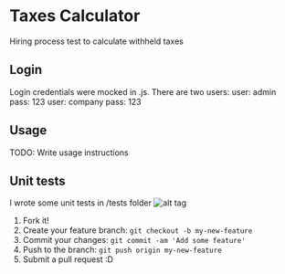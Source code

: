 # Taxes Calculator

Hiring process test to calculate withheld taxes

## Login

Login credentials were mocked in .js. There are two users:
user: admin		pass: 123
user: company	pass: 123

## Usage

TODO: Write usage instructions

## Unit tests
I wrote some unit tests in /tests folder
![alt tag](https://s18.postimg.org/tvy1jpowp/tests.png)

1. Fork it!
2. Create your feature branch: `git checkout -b my-new-feature`
3. Commit your changes: `git commit -am 'Add some feature'`
4. Push to the branch: `git push origin my-new-feature`
5. Submit a pull request :D